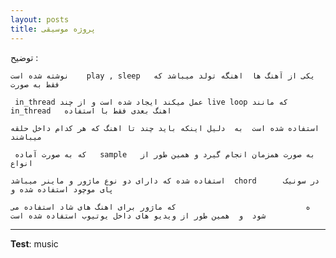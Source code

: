 ```yaml
---
layout: posts
title: پروژه موسیقی
---
```

توضیح :







    
    نوشته شده است    play , sleep   یکی از آهنگ ها  اهنگه تولد میباشد که فقط به صورت

     in_thread عمل میکند ایجاد شده است و از چند live loop که مانند   in_thread   اهنگ بعدی فقط با استفاده

    استفاده شده است  به  دلیل اینکه باید چند تا اهنگ که هر کدام داخل حلقه میباشند

     که به صورت آماده   sample   به صورت همزمان انجام گیرد و همین طور از انواع

    استفاده شده که دارای دو نوع ماژور و ماینر میباشد  chord      در سونیک پای موچود استفاده شده و 
    
    ه                             که ماژور برای اهنگ های شاد استفاده می شود  و  همین طور از ویدیو های داخل یوتیوب استفاده شده است  













---
**Test**: music
